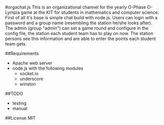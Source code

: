 #orgachat.js
This is an organizational channel for the yearly O-Phase O-Lympia game at the KIT for students in mathematics and computer science.
First of all it's base is simple chat build with node.js. Users can login with a password and a group name (resembling the station he/she looks after).
The admin (group "admin") can set a game round and configure in the config file, the station each student team has to play on now. The station persons see this information and are able to enter the points each student team gets.

##Requirements
- Apache web server
- node.js with the following modules
	- socket.io
	- underscore
	- winston

##TODO
- testing
- manual

##License
MIT